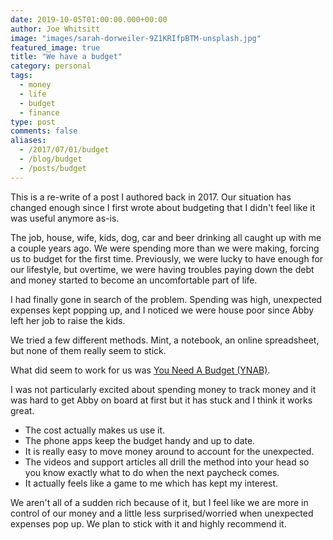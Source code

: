 ```yaml
---
date: 2019-10-05T01:00:00.000+00:00
author: Joe Whitsitt
image: "images/sarah-dorweiler-9Z1KRIfpBTM-unsplash.jpg"
featured_image: true
title: "We have a budget"
category: personal
tags: 
  - money
  - life
  - budget
  - finance
type: post
comments: false
aliases:
  - /2017/07/01/budget
  - /blog/budget
  - /posts/budget
---
```


This is a re-write of a post I authored back in 2017. Our situation has changed enough since I first wrote about budgeting that I didn't feel like it was useful anymore as-is.

The job, house, wife, kids, dog, car and beer drinking all caught up with me a couple years ago. We were spending more than we were making, forcing us to budget for the first time. Previously, we were lucky to have enough for our lifestyle, but overtime, we were having troubles paying down the debt and money started to become an uncomfortable part of life.

I had finally gone in search of the problem. Spending was high, unexpected expenses kept popping up, and I noticed we were house poor since Abby left her job to raise the kids.

We tried a few different methods. Mint, a notebook, an online spreadsheet, but none of them really seem to stick.

What did seem to work for us was [You Need A Budget (YNAB)](https://ynab.com/referral/?ref=9UkrVw89pWW1o_NU&utm_source=customer_referral).

I was not particularly excited about spending money to track money and it was hard to get Abby on board at first but it has stuck and I think it works great.

- The cost actually makes us use it.
- The phone apps keep the budget handy and up to date.
- It is really easy to move money around to account for the unexpected.
- The videos and support articles all drill the method into your head so you know exactly what to do when the next paycheck comes.
- It actually feels like a game to me which has kept my interest.

We aren't all of a sudden rich because of it, but I feel like we are more in control of our money and a little less surprised/worried when unexpected expenses pop up. We plan to stick with it and highly recommend it.
